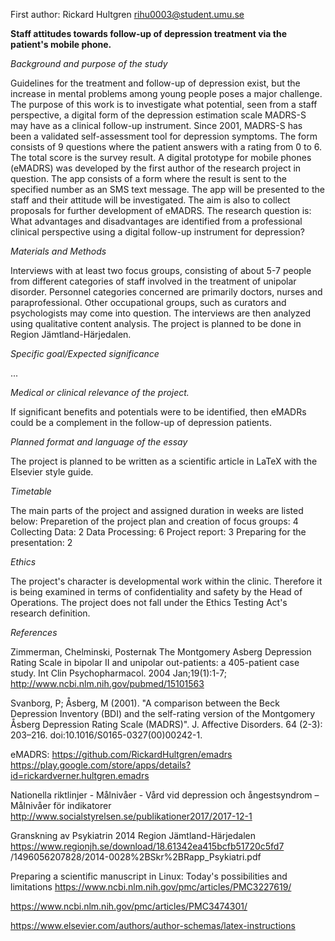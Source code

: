 First author:
Rickard Hultgren
rihu0003@student.umu.se

**Staff attitudes towards follow-up of depression treatment via the patient's mobile phone.**

*Background and purpose of the study*

Guidelines for the treatment and follow-up of depression exist, but the increase in mental problems among young people poses a major challenge. The purpose of this work is to investigate what potential, seen from a staff perspective, a digital form of the depression estimation scale MADRS-S may have as a clinical follow-up instrument. Since 2001, MADRS-S has been a validated self-assessment tool for depression symptoms. The form consists of 9 questions where the patient answers with a rating from 0 to 6. The total score is the survey result. A digital prototype for mobile phones (eMADRS) was developed by the first author of the research project in question. The app consists of a form where the result is sent to the specified number as an SMS text message. The app will be presented to the staff and their attitude will be investigated. The aim is also to collect proposals for further development of eMADRS. The research question is: What advantages and disadvantages are identified from a professional clinical perspective using a digital follow-up instrument for depression?

*Materials and Methods*

Interviews with at least two focus groups, consisting of about 5-7 people from different categories of staff involved in the treatment of unipolar disorder. Personnel categories concerned are primarily doctors, nurses and paraprofessional. Other occupational groups, such as curators and psychologists may come into question. The interviews are then analyzed using qualitative content analysis. The project is planned to be done in Region Jämtland-Härjedalen.

*Specific goal/Expected significance*

...

*Medical or clinical relevance of the project.*

If significant benefits and potentials were to be identified, then eMADRs could be a complement in the follow-up of depression patients.

*Planned format and language of the essay*

The project is planned to be written as a scientific article in LaTeX with the Elsevier style guide.

*Timetable*

The main parts of the project and assigned duration in weeks are listed below: 
Preparetion of the project plan and creation of focus groups: 4
Collecting Data: 2
Data Processing: 6
Project report: 3
Preparing for the presentation: 2

*Ethics*

The project's character is developmental work within the clinic. Therefore it is being examined in terms of confidentiality and safety by the Head of Operations. The project does not fall under the Ethics Testing Act's research definition.

*References*

Zimmerman, Chelminski, Posternak The Montgomery Asberg Depression Rating Scale in bipolar II and unipolar out-patients: a 405-patient case study. Int Clin Psychopharmacol. 2004 Jan;19(1):1-7; http://www.ncbi.nlm.nih.gov/pubmed/15101563

Svanborg, P; Åsberg, M (2001). "A comparison between the Beck Depression Inventory (BDI) and the self-rating version of the Montgomery Åsberg Depression Rating Scale (MADRS)". J. Affective Disorders. 64 (2-3): 203–216. doi:10.1016/S0165-0327(00)00242-1.

eMADRS: https://github.com/RickardHultgren/emadrs https://play.google.com/store/apps/details?id=rickardverner.hultgren.emadrs 

Nationella riktlinjer - Målnivåer - Vård vid depression och ångestsyndrom – Målnivåer för indikatorer http://www.socialstyrelsen.se/publikationer2017/2017-12-1

Granskning av Psykiatrin 2014 Region Jämtland-Härjedalen https://www.regionjh.se/download/18.61342ea415bcfb51720c5fd7 /1496056207828/2014-0028%2BSkr%2BRapp_Psykiatri.pdf

Preparing a scientific manuscript in Linux: Today's possibilities and limitations
https://www.ncbi.nlm.nih.gov/pmc/articles/PMC3227619/

https://www.ncbi.nlm.nih.gov/pmc/articles/PMC3474301/

https://www.elsevier.com/authors/author-schemas/latex-instructions
